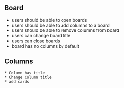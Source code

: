 ## Board
* users should be able to open boards
* users should be able to add columns to a board
* users should be able to remove columns from board
* users can change board title
* users can close boards
* board has no columns by default

## Columns
    * Column has title
    * Change Column title
    * add cards

